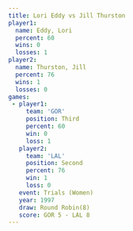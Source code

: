 ```yaml
---
title: Lori Eddy vs Jill Thurston
player1:              
  name: Eddy, Lori    
  percent: 60         
  wins: 0             
  losses: 1           
player2:              
  name: Thurston, Jill
  percent: 76         
  wins: 1             
  losses: 0           
games:
 - player1:         
     team: 'GOR'    
     position: Third
     percent: 60    
     win: 0         
     loss: 1        
   player2:          
     team: 'LAL'     
     position: Second
     percent: 76     
     win: 1          
     loss: 0         
   event: Trials (Women)
   year: 1997           
   draw: Round Robin(8) 
   score: GOR 5 - LAL 8 
---
```

